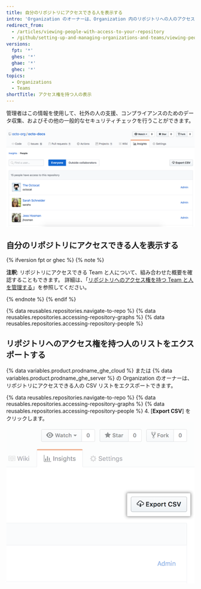 ```yaml
---
title: 自分のリポジトリにアクセスできる人を表示する
intro: 'Organization のオーナーは、Organization 内のリポジトリへの人のアクセスを表示できます。 {% data variables.product.prodname_ghe_cloud %} または {% data variables.product.prodname_ghe_server %} を使用して、Organization のオーナーは、リポジトリにアクセスできる人の CSV リストをエクスポートすることもできます。'
redirect_from:
  - /articles/viewing-people-with-access-to-your-repository
  - /github/setting-up-and-managing-organizations-and-teams/viewing-people-with-access-to-your-repository
versions:
  fpt: '*'
  ghes: '*'
  ghae: '*'
  ghec: '*'
topics:
  - Organizations
  - Teams
shortTitle: アクセス権を持つ人の表示
---
```


管理者はこの情報を使用して、社外の人の支援、コンプライアンスのためのデータ収集、およびその他の一般的なセキュリティチェックを行うことができます。

![リポジトリユーザの権限リスト](/assets/images/help/repository/repository-permissions-list.png)

## 自分のリポジトリにアクセスできる人を表示する

{% ifversion fpt or ghec %}
{% note %}

**注釈**: リポジトリにアクセスできる Team と人について、組み合わせた概要を確認することもできます。 詳細は、「[リポジトリへのアクセス権を持つ Team と人を管理する](/github/administering-a-repository/managing-teams-and-people-with-access-to-your-repository)」を参照してください。

{% endnote %}
{% endif %}

{% data reusables.repositories.navigate-to-repo %}
{% data reusables.repositories.accessing-repository-graphs %}
{% data reusables.repositories.accessing-repository-people %}

## リポジトリへのアクセス権を持つ人のリストをエクスポートする

{% data variables.product.prodname_ghe_cloud %} または {% data variables.product.prodname_ghe_server %} の Organization のオーナーは、リポジトリにアクセスできる人の CSV リストをエクスポートできます。

{% data reusables.repositories.navigate-to-repo %}
{% data reusables.repositories.accessing-repository-graphs %}
{% data reusables.repositories.accessing-repository-people %}
4. [**Export CSV**] をクリックします。 ![リポジトリサイドバーの人タブ](/assets/images/help/repository/export-repository-permissions.png)
